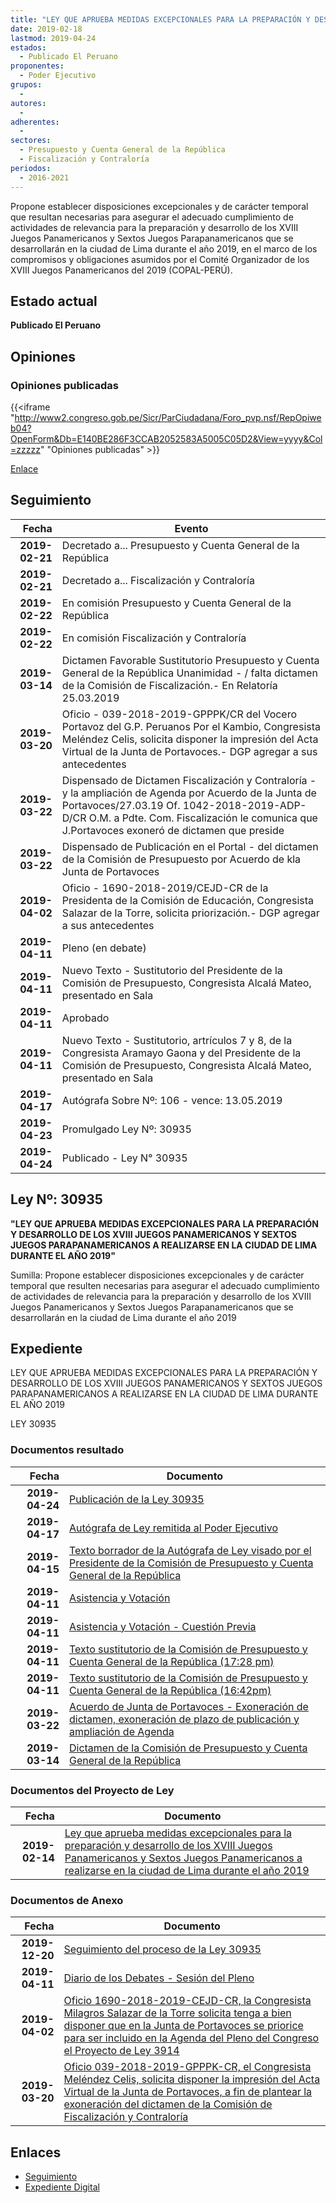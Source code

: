 ```yaml
---
title: "LEY QUE APRUEBA MEDIDAS EXCEPCIONALES PARA LA PREPARACIÓN Y DESARROLLO DE LOS XVIII JUEGOS PANAMERICANOS Y SEXTOS JUEGOS PARAPANAMERICANOS A REALIZARSE EN LA CIUDAD DE LIMA DURANTE EL AÑO 2019"
date: 2019-02-18
lastmod: 2019-04-24
estados: 
  - Publicado El Peruano
proponentes: 
  - Poder Ejecutivo
grupos: 
  - 
autores: 
  - 
adherentes: 
  - 
sectores: 
  - Presupuesto y Cuenta General de la República
  - Fiscalización y Contraloría
periodos: 
  - 2016-2021
---
```


Propone establecer disposiciones excepcionales y de carácter temporal que resultan necesarias para asegurar el adecuado cumplimiento de actividades de relevancia para la preparación y desarrollo de los XVIII Juegos Panamericanos y Sextos Juegos Parapanamericanos que se desarrollarán en la ciudad de Lima durante el año 2019, en el marco de los compromisos y obligaciones asumidos por el Comité Organizador de los XVIII Juegos Panamericanos del 2019 (COPAL-PERÚ).


## Estado actual

**Publicado El Peruano**

## Opiniones

### Opiniones publicadas

{{<iframe "http://www2.congreso.gob.pe/Sicr/ParCiudadana/Foro_pvp.nsf/RepOpiweb04?OpenForm&Db=E140BE286F3CCAB2052583A5005C05D2&View=yyyy&Col=zzzzz" "Opiniones publicadas" >}}

[Enlace](http://www2.congreso.gob.pe/Sicr/ParCiudadana/Foro_pvp.nsf/RepOpiweb04?OpenForm&Db=E140BE286F3CCAB2052583A5005C05D2&View=yyyy&Col=zzzzz)

## Seguimiento

| Fecha | Evento |
|------:|--------|
| **2019-02-21** | Decretado a... Presupuesto y Cuenta General de la República|
| **2019-02-21** | Decretado a... Fiscalización y Contraloría|
| **2019-02-22** | En comisión Presupuesto y Cuenta General de la República|
| **2019-02-22** | En comisión Fiscalización y Contraloría|
| **2019-03-14** | Dictamen Favorable Sustitutorio Presupuesto y Cuenta General de la República Unanimidad - / falta dictamen de la Comisión de Fiscalización.- En Relatoría 25.03.2019|
| **2019-03-20** | Oficio - 039-2018-2019-GPPPK/CR del Vocero Portavoz del G.P. Peruanos Por el Kambio, Congresista Meléndez Celis, solicita disponer la impresión del Acta Virtual de la Junta de Portavoces.- DGP agregar a sus antecedentes|
| **2019-03-22** | Dispensado de Dictamen Fiscalización y Contraloría - y la ampliación de Agenda por Acuerdo de la Junta de Portavoces/27.03.19 Of. 1042-2018-2019-ADP-D/CR O.M. a Pdte. Com. Fiscalización le comunica que J.Portavoces exoneró de dictamen que preside|
| **2019-03-22** | Dispensado de Publicación en el Portal - del dictamen de la Comisión de Presupuesto por Acuerdo de kla Junta de Portavoces|
| **2019-04-02** | Oficio - 1690-2018-2019/CEJD-CR de la Presidenta de la Comisión de Educación, Congresista Salazar de la Torre, solicita priorización.- DGP agregar a sus antecedentes|
| **2019-04-11** | Pleno (en debate)|
| **2019-04-11** | Nuevo Texto - Sustitutorio del Presidente de la Comisión de Presupuesto, Congresista Alcalá Mateo, presentado en Sala|
| **2019-04-11** | Aprobado|
| **2019-04-11** | Nuevo Texto - Sustitutorio, artrículos 7 y 8, de la Congresista Aramayo Gaona y del Presidente de la Comisión de Presupuesto, Congresista Alcalá Mateo, presentado en Sala|
| **2019-04-17** | Autógrafa Sobre Nº: 106 - vence: 13.05.2019|
| **2019-04-23** | Promulgado Ley Nº: 30935|
| **2019-04-24** | Publicado - Ley N° 30935|

## Ley Nº: 30935

**"LEY QUE APRUEBA MEDIDAS EXCEPCIONALES PARA LA PREPARACIÓN Y DESARROLLO DE LOS XVIII JUEGOS PANAMERICANOS Y SEXTOS JUEGOS PARAPANAMERICANOS A REALIZARSE EN LA CIUDAD DE LIMA DURANTE EL AÑO 2019"**

Sumilla: Propone establecer disposiciones excepcionales y de carácter temporal que resulten necesarias para asegurar el adecuado cumplimiento de actividades de relevancia para la preparación y desarrollo de los XVIII Juegos Panamericanos y Sextos Juegos Parapanamericanos que se desarrollarán en la ciudad de Lima durante el año 2019


## Expediente

LEY QUE APRUEBA MEDIDAS EXCEPCIONALES PARA LA PREPARACIÓN Y DESARROLLO DE LOS XVIII JUEGOS PANAMERICANOS Y SEXTOS JUEGOS PARAPANAMERICANOS A REALIZARSE EN LA CIUDAD DE LIMA DURANTE EL AÑO 2019

LEY 30935


### Documentos resultado

| Fecha | Documento |
|------:|--------|
| **2019-04-24** | [Publicación de la Ley 30935](http://www.leyes.congreso.gob.pe/Documentos/2016_2021/ADLP/Normas_Legales/30935-LEY.pdf) |
| **2019-04-17** | [Autógrafa de Ley remitida al Poder Ejecutivo](http://www.leyes.congreso.gob.pe/Documentos/2016_2021/ADLP/Texto_Aprobado/AU0391420190417.pdf) |
| **2019-04-15** | [Texto borrador de la Autógrafa de Ley visado por el Presidente de la Comisión de Presupuesto y Cuenta General de la República](http://www.leyes.congreso.gob.pe/Documentos/2016_2021/Texto_Borrador_de_Autografa/BAU0391420190415.pdf) |
| **2019-04-11** | [Asistencia y Votación](http://www.leyes.congreso.gob.pe/Documentos/2016_2021/Asistencia_y_Votacion/Proyectos_de_Ley/AV0391420190411.pdf) |
| **2019-04-11** | [Asistencia y Votación - Cuestión Previa](http://www.leyes.congreso.gob.pe/Documentos/2016_2021/Asistencia_y_Votacion/Proyectos_de_Ley/AVCP0391420190411.pdf) |
| **2019-04-11** | [Texto sustitutorio de la Comisión de Presupuesto y Cuenta General de la República (17:28 pm)](http://www.leyes.congreso.gob.pe/Documentos/2016_2021/Texto_Sustitutorio/Proyectos_de_Ley/TS0391420190411A.pdf) |
| **2019-04-11** | [Texto sustitutorio de la Comisión de Presupuesto y Cuenta General de la República (16:42pm)](http://www.leyes.congreso.gob.pe/Documentos/2016_2021/Texto_Sustitutorio/Proyectos_de_Ley/TS0391420190411.pdf) |
| **2019-03-22** | [Acuerdo de Junta de Portavoces - Exoneración de dictamen, exoneración de plazo de publicación y ampliación de Agenda](http://www.leyes.congreso.gob.pe/Documentos/2016_2021/Acuerdos/Junta_Portavoces/PL_AJP_03914_220190322.pdf) |
| **2019-03-14** | [Dictamen de la Comisión de Presupuesto y Cuenta General de la República](http://www.leyes.congreso.gob.pe/Documentos/2016_2021/Dictamenes/Proyectos_de_Ley/03914DC17MAY20190314.pdf) |

### Documentos del Proyecto de Ley

| Fecha | Documento |
|------:|--------|
| **2019-02-14** | [Ley que aprueba medidas excepcionales para la preparación y desarrollo de los XVIII Juegos Panamericanos y Sextos Juegos Panamericanos a realizarse en la ciudad de Lima durante el año 2019](http://www.leyes.congreso.gob.pe/Documentos/2016_2021/Proyectos_de_Ley_y_de_Resoluciones_Legislativas/PL0391420190218.pdf) |

### Documentos de Anexo

| Fecha | Documento |
|------:|--------|
| **2019-12-20** | [Seguimiento del proceso de la Ley 30935](http://www.leyes.congreso.gob.pe/Documentos/2016_2021/Seguimiento_de_Proyectos_de_Ley/03914PL20191220.pdf) |
| **2019-04-11** | [Diario de los Debates - Sesión del Pleno](http://www2.congreso.gob.pe/Sicr/DiarioDebates/Publicad.nsf/SesionesPleno/05256D6E0073DFE9052583DA0053FBDE/$FILE/SLO-2018-5A.pdf) |
| **2019-04-02** | [Oficio 1690-2018-2019-CEJD-CR, la Congresista Milagros Salazar de la Torre solicita tenga a bien disponer que en la Junta de Portavoces se priorice para ser incluido en la Agenda del Pleno del Congreso el Proyecto de Ley 3914](http://www.leyes.congreso.gob.pe/Documentos/2016_2021/Oficios/Comisiones_Ordinarias/OFICIO-1690-2018-2019-CEJD-CR.pdf) |
| **2019-03-20** | [Oficio 039-2018-2019-GPPPK-CR, el Congresista Meléndez Celis, solicita disponer la impresión del Acta Virtual de la Junta de Portavoces, a fin de plantear la exoneración del dictamen de la Comisión de Fiscalización y Contraloría](http://www.leyes.congreso.gob.pe/Documentos/2016_2021/Oficios/Grupos_Parlamentarios/OFICIO-039-2018-2019-GPPPK-CR.pdf) |

## Enlaces 

- [Seguimiento](http://www2.congreso.gob.pe/Sicr/TraDocEstProc/CLProLey2016.nsf/f7fff46988ca05b1052578e100829cc7/0b43316743330a4f052583a5005df00d?OpenDocument)
- [Expediente Digital](http://www2.congreso.gob.pe/Sicr/TraDocEstProc/CLProLey2016.nsf/f7fff46988ca05b1052578e100829cc7/0b43316743330a4f052583a5005df00d?OpenDocument&Click=05257FB7005EB655.eb71d0cf91d8294e05256cdf006b5706/$Body/0.1C6C)
